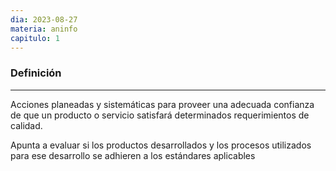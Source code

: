 ```yaml
---
dia: 2023-08-27
materia: aninfo
capitulo: 1
---
```

### Definición
---
Acciones planeadas y sistemáticas para proveer una adecuada confianza de que un producto o servicio satisfará determinados requerimientos de calidad.

Apunta a evaluar si los productos desarrollados y los procesos utilizados para ese desarrollo se adhieren a los estándares aplicables